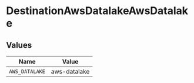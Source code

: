 # DestinationAwsDatalakeAwsDatalake


## Values

| Name           | Value          |
| -------------- | -------------- |
| `AWS_DATALAKE` | aws-datalake   |